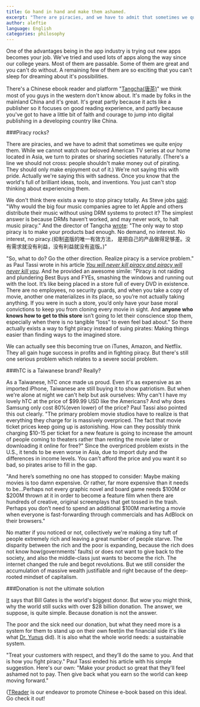 ```yaml
---
title: Go hand in hand and make them ashamed.
excerpt: "There are piracies, and we have to admit that sometimes we quite enjoy them. While we cannot watch our beloved American TV series at our home located in Asia, we turn to pirates or sharing societies naturally...."
author: aleftie
language: English
categories: philosophy
---
```

One of the advantages being in the app industry is trying out new apps becomes your job. We've tried and used lots of apps along the way since our college years. Most of them are passable. Some of them are great and you can't do without. A remaining few of them are so exciting that you can't sleep for dreaming about it's possibilities.

There's a Chinese ebook reader and platform "[Tangcha(唐茶)](http://tangcha.tc/)" we think most of you guys in the western don't know about. It's made by folks in the mainland China and it's great. It's great partly because it acts like a publisher so it focuses on good reading experience, and partly because you've got to have a little bit of faith and courage to jump into digital publishing in a developing country like China.

###Piracy rocks?

There are piracies, and we have to admit that sometimes we quite enjoy them. While we cannot watch our beloved American TV series at our home located in Asia, we turn to pirates or sharing societies naturally. (There's a line we should not cross: people shouldn't make money out of pirating. They should only make enjoyment out of it.) We're not saying this with pride. Actually we're saying this with sadness. Once you know that the world's full of brilliant ideas, tools, and inventions. You just can't stop thinking about experiencing them.

We don't think there exists a way to stop piracy totally. As Steve jobs [said](http://www.apple.com/fr/hotnews/thoughtsonmusic/): "Why would the big four music companies agree to let Apple and others distribute their music without using DRM systems to protect it? The simplest answer is because DRMs haven’t worked, and may never work, to halt music piracy." And the director of Tangcha [wrote](http://blog.tangcha.tc/2012/01/drm-and-ebook-piracy/): "The only way to stop piracy is to make your products bad enough. No demand, no interest. No interest, no piracy.(抑制盗版的唯一有效方法， 是把自己的产品做得足够差。没有需求就没有利益，没有利益就没有盗版。)"

"So, what to do? Go the other direction. Realize piracy is a service problem." as Paul Tassi wrote in his article *[You will never kill piracy and piracy will never kill you](http://www.forbes.com/sites/insertcoin/2012/02/03/you-will-never-kill-piracy-and-piracy-will-never-kill-you/)*. And he provided an awesome simile: "Piracy is not raiding and plundering Best Buys and FYEs, smashing the windows and running out with the loot. It’s like being placed in a store full of every DVD in existence. There are no employees, no security guards, and when you take a copy of movie, another one materializes in its place, so you’re not actually taking anything. If you were in such a store, you’d only have your base moral convictions to keep you from cloning every movie in sight. And **anyone who knows how to get to this store** isn’t going to let their conscience stop them, especially when there is no tangible “loss” to even feel bad about." So there actually exists a way to fight piracy instead of suing pirates: Making things easier than finding ways to the imagined store.

We can actually see this becoming true on iTunes, Amazon, and Netflix. They all gain huge success in profits and in fighting piracy. But there's still one serious problem which relates to a severe social problem.

###hTC is a Taiwanese brand? Really?

As a Taiwanese, hTC once made us proud. Even it's as expensive as an imported iPhone, Taiwanese are still buying it to show patriotism. But when we're alone at night we can't help but ask ourselves: Why can't I have my lovely hTC at the price of $99.99 USD like the Americans? And why does Samsung only cost 80%(even lower) of the price? Paul Tassi also pointed this out clearly. "The primary problem movie studios have to realize is that everything they charge for is massively overpriced. The fact that movie ticket prices keep going up is astonishing. How can they possibly think charging $10-15 per ticket for a new feature is going to increase the amount of people coming to theaters rather than renting the movie later or downloading it online for free?" Since the overpriced problem exists in the U.S., it tends to be even worse in Asia, due to import duty and the differences in income levels. You can't afford the price and you want it so bad, so pirates arise to fill in the gap.

"And here’s something no one has stopped to consider: Maybe making movies is too damn expensive. Or rather, far more expensive than it needs to be…Perhaps not every graphic novel and board game needs $100M or $200M thrown at it in order to become a feature film when there are hundreds of creative, original screenplays that get tossed in the trash. Perhaps you don’t need to spend an additional $100M marketing a movie when everyone is fast-forwarding through commercials and has AdBlock on their browsers."

No matter if you noticed or not, collectively we're making a tiny tuft of people extremely rich and leaving a great number of people starve. The disparity between the rich and the poor is expanding, because the rich does not know how(governments' faults) or does not want to give back to the society, and also the middle-class just wants to become the rich. The internet changed the rule and begot revolutions. But we still consider the accumulation of massive wealth justifiable and right because of the deep-rooted mindset of capitalism.

###Donation is not the ultimate solution

[It](http://www.therichest.org/technology/william-gates-net-worth/) says that Bill Gates is the world's biggest donor. But wow you might think, why the world still sucks with over $28 billion donation. The answer, we suppose, is quite simple. Because donation is not the answer.

The poor and the sick need our donation, but what they need more is a  system for them to stand up on their own feet(in the financial side it's like what [Dr. Yunus](http://www.muhammadyunus.org) did). It is also what the whole world needs: a sustainable system.

"Treat your customers with respect, and they’ll do the same to you. And that is how you fight piracy." Paul Tassi ended his article with his simple suggestion. Here's our own: "Make your product so great that they'll feel ashamed not to pay. Then give back what you earn so the world can keep moving forward."

([TReader](http://ttwns.tw/treader) is our endeavor to promote Chinese e-book based on this ideal. Go check it out!
